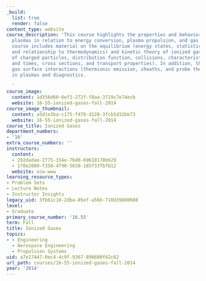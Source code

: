 ```yaml
---
_build:
  list: true
  render: false
content_type: website
course_description: 'This course highlights the properties and behavior of low-temperature
  plasmas in relation to energy conversion, plasma propulsion, and gas lasers. The
  course includes material on the equilibrium (energy states, statistical mechanics,
  and relationship to thermodynamics) and kinetic theory of ionized gases (motion
  of charged particles, distribution function, collisions, characteristic lengths
  and times, cross sections, and transport properties). In addition, the course discusses
  gas surface interactions (thermionic emission, sheaths, and probe theory) and radiation
  in plasmas and diagnostics.

  '
course_image:
  content: 1d356d60-6ef1-272f-f8aa-3719c7e74ecb
  website: 16-55-ionized-gases-fall-2014
course_image_thumbnail:
  content: a5d1e3ba-c175-f478-d128-3fcb5d32bb73
  website: 16-55-ionized-gases-fall-2014
course_title: Ionized Gases
department_numbers:
- '16'
extra_course_numbers: ''
instructors:
  content:
  - 292dadae-2775-334e-76d0-69610178bb29
  - 270e2089-f350-4f90-5638-185f33fbfb12
  website: ocw-www
learning_resource_types:
- Problem Sets
- Lecture Notes
- Instructor Insights
legacy_uid: 3fb61c10-2dba-85ef-a56b-710d39600608
level:
- Graduate
primary_course_number: '16.55'
term: Fall
title: Ionized Gases
topics:
- - Engineering
  - Aerospace Engineering
  - Propulsion Systems
uid: a7e17447-0ec4-4c9f-9367-896600f62c62
url_path: courses/16-55-ionized-gases-fall-2014
year: '2014'
---
```

